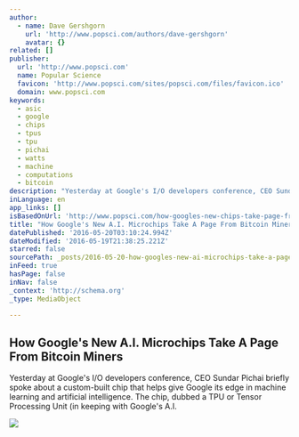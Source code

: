 ```yaml
---
author:
  - name: Dave Gershgorn
    url: 'http://www.popsci.com/authors/dave-gershgorn'
    avatar: {}
related: []
publisher:
  url: 'http://www.popsci.com'
  name: Popular Science
  favicon: 'http://www.popsci.com/sites/popsci.com/files/favicon.ico'
  domain: www.popsci.com
keywords:
  - asic
  - google
  - chips
  - tpus
  - tpu
  - pichai
  - watts
  - machine
  - computations
  - bitcoin
description: "Yesterday at Google's I/O developers conference, CEO Sundar Pichai briefly spoke about a custom-built chip that helps give Google its edge in machine learning and artificial intelligence. The chip, dubbed a TPU or Tensor Processing Unit (in keeping with Google's A.I."
inLanguage: en
app_links: []
isBasedOnUrl: 'http://www.popsci.com/how-googles-new-chips-take-page-from-bitcoin-miners'
title: "How Google's New A.I. Microchips Take A Page From Bitcoin Miners"
datePublished: '2016-05-20T03:10:24.994Z'
dateModified: '2016-05-19T21:38:25.221Z'
starred: false
sourcePath: _posts/2016-05-20-how-googles-new-ai-microchips-take-a-page-from-bitcoin-mi.md
inFeed: true
hasPage: false
inNav: false
_context: 'http://schema.org'
_type: MediaObject

---
```

<article style=""><h1>How Google's New A.I. Microchips Take A Page From Bitcoin Miners</h1><p>Yesterday at Google's I/O developers conference, CEO Sundar Pichai briefly spoke about a custom-built chip that helps give Google its edge in machine learning and artificial intelligence. The chip, dubbed a TPU or Tensor Processing Unit (in keeping with Google's A.I.</p><img src="http://www.popsci.com/sites/popsci.com/files/styles/medium_1x_/public/tpu-2-1_0.jpg?itok=PE354QQF" /></article>